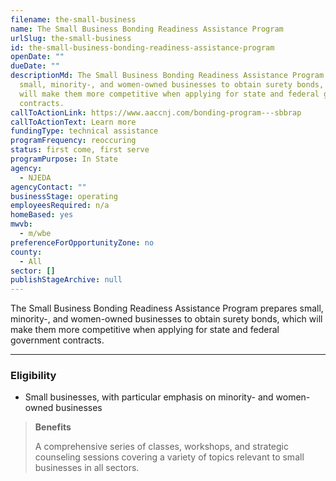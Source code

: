 ```yaml
---
filename: the-small-business
name: The Small Business Bonding Readiness Assistance Program
urlSlug: the-small-business
id: the-small-business-bonding-readiness-assistance-program
openDate: ""
dueDate: ""
descriptionMd: The Small Business Bonding Readiness Assistance Program prepares
  small, minority-, and women-owned businesses to obtain surety bonds, which
  will make them more competitive when applying for state and federal government
  contracts.
callToActionLink: https://www.aaccnj.com/bonding-program---sbbrap
callToActionText: Learn more
fundingType: technical assistance
programFrequency: reoccuring
status: first come, first serve
programPurpose: In State
agency:
  - NJEDA
agencyContact: ""
businessStage: operating
employeesRequired: n/a
homeBased: yes
mwvb:
  - m/wbe
preferenceForOpportunityZone: no
county:
  - All
sector: []
publishStageArchive: null
---
```


The Small Business Bonding Readiness Assistance Program prepares small, minority-, and women-owned businesses to obtain surety bonds, which will make them more competitive when applying for state and federal government contracts.

---

### Eligibility

- Small businesses, with particular emphasis on minority- and women-owned businesses

> **Benefits**
>
> A comprehensive series of classes, workshops, and strategic counseling sessions covering a variety of topics relevant to small businesses in all sectors.
